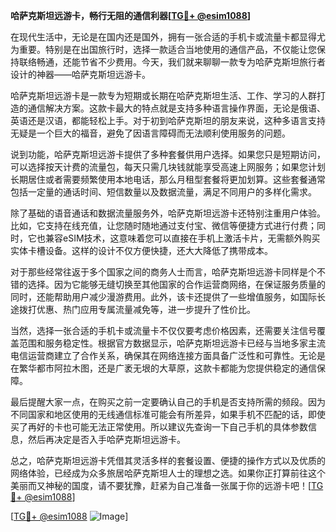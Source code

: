 **哈萨克斯坦远游卡，畅行无阻的通信利器[[TG💪+ @esim1088](https://t.me/s/esim1088)]**

在现代生活中，无论是在国内还是国外，拥有一张合适的手机卡或流量卡都显得尤为重要。特别是在出国旅行时，选择一款适合当地使用的通信产品，不仅能让您保持联络畅通，还能节省不少费用。今天，我们就来聊聊一款专为哈萨克斯坦旅行者设计的神器——哈萨克斯坦远游卡。

哈萨克斯坦远游卡是一款专为短期或长期在哈萨克斯坦生活、工作、学习的人群打造的通信解决方案。这款卡最大的特点就是支持多种语言操作界面，无论是俄语、英语还是汉语，都能轻松上手。对于初到哈萨克斯坦的朋友来说，这种多语言支持无疑是一个巨大的福音，避免了因语言障碍而无法顺利使用服务的问题。

说到功能，哈萨克斯坦远游卡提供了多种套餐供用户选择。如果您只是短期访问，可以选择按天计费的流量包，每天只需几块钱就能享受高速上网服务；如果您计划长期居住或者需要频繁使用本地电话，那么月租型套餐将更加划算。这些套餐通常包括一定量的通话时间、短信数量以及数据流量，满足不同用户的多样化需求。

除了基础的语音通话和数据流量服务外，哈萨克斯坦远游卡还特别注重用户体验。比如，它支持在线充值，让您随时随地通过支付宝、微信等便捷方式进行付费；同时，它也兼容eSIM技术，这意味着您可以直接在手机上激活卡片，无需额外购买实体卡槽设备。这样的设计不仅方便快捷，还大大降低了携带成本。

对于那些经常往返于多个国家之间的商务人士而言，哈萨克斯坦远游卡同样是个不错的选择。因为它能够无缝切换至其他国家的合作运营商网络，在保证服务质量的同时，还能帮助用户减少漫游费用。此外，该卡还提供了一些增值服务，如国际长途拨打优惠、热门应用专属流量减免等，进一步提升了性价比。

当然，选择一张合适的手机卡或流量卡不仅仅要考虑价格因素，还需要关注信号覆盖范围和服务稳定性。根据官方数据显示，哈萨克斯坦远游卡已经与当地多家主流电信运营商建立了合作关系，确保其在网络连接方面具备广泛性和可靠性。无论是在繁华都市阿拉木图，还是广袤无垠的大草原，这款卡都能为您提供稳定的通信保障。

最后提醒大家一点，在购买之前一定要确认自己的手机是否支持所需的频段。因为不同国家和地区使用的无线通信标准可能会有所差异，如果手机不匹配的话，即使买了再好的卡也可能无法正常使用。所以建议先查询一下自己手机的具体参数信息，然后再决定是否入手哈萨克斯坦远游卡。

总之，哈萨克斯坦远游卡凭借其灵活多样的套餐设置、便捷的操作方式以及优质的网络体验，已经成为众多旅居哈萨克斯坦人士的理想之选。如果你正打算前往这个美丽而又神秘的国度，请不要犹豫，赶紧为自己准备一张属于你的远游卡吧！[[TG💪+ @esim1088](https://t.me/s/esim1088)]

[[TG💪+ @esim1088](https://t.me/s/esim1088) ![Image](https://i.postimg.cc/4NQfJmqS/Snipaste-2025-05-13-00-14-12.png)]